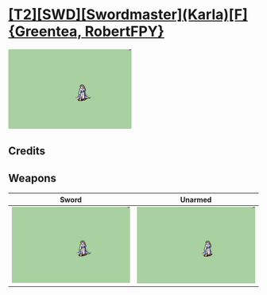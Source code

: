 # [\[T2\]\[SWD\]\[Swordmaster\]\(Karla\)\[F\]{Greentea, RobertFPY}](../%5BT2%5D%5BSWD%5D%5BSwordmaster%5D(Karla)%5BF%5D%7BGreentea,%20RobertFPY%7D)

<img src="./1.%20Sword/Sword_000.png" alt="[T2][SWD][Swordmaster](Karla)[F]{Greentea, RobertFPY} standing" />

## Credits



## Weapons


|Sword |Unarmed |
|  :---: | :---: |
| <img alt="Sword animation" src="./1.%20Sword/Sword.gif" /> | <img alt="Unarmed animation" src="./8.%20Unarmed/Unarmed.gif" /> |
